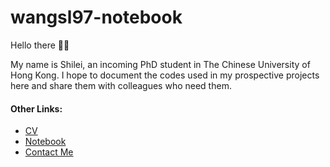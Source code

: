 ﻿# wangsl97-notebook

Hello there 👋🏽

My name is Shilei, an incoming PhD student in The Chinese University of Hong Kong.
I hope to document the codes used in my prospective projects here and share them with colleagues who need them.


#### Other Links:

<!-- BLOG-POST-LIST:START -->
- [CV](https://wangsl97.github.io/)
- [Notebook](https://wangsl97.readthedocs.io/)
- [Contact Me](wangshilei_heu@163.com)
<!-- BLOG-POST-LIST:END -->
